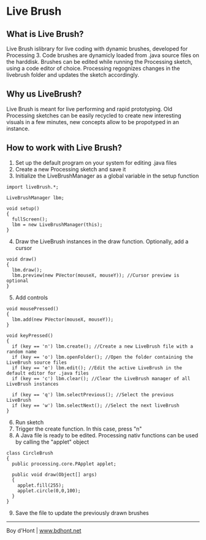 # Live Brush

## What is Live Brush?
Live Brush islibrary for live coding with dynamic brushes, developed for Processing 3. Code brushes are dynamicly loaded from .java source files on the harddisk. Brushes can be edited while running the Processing sketch, using a code editor of choice. Processing regognizes changes in the livebrush folder and updates the sketch accordingly.

## Why us LiveBrush?
Live Brush is meant for live performing and rapid prototyping. Old Processing sketches can be easily recycled to create new interesting visuals in a few minutes, new concepts allow to be propotyped in an instance.

## How to work with Live Brush?
1. Set up the default program on your system for editing .java files
2. Create a new Processing sketch and save it
3. Initialize the LiveBrushManager as a global variable in the setup function
  ```
  import liveBrush.*;
  
  LiveBrushManager lbm;
  
  void setup()
  {
    fullScreen();
    lbm = new LiveBrushManager(this);
  }
  ```
4. Draw the LiveBrush instances in the draw function. Optionally, add a cursor
  ```
  void draw()
  {
    lbm.draw();
    lbm.preview(new PVector(mouseX, mouseY)); //Cursor preview is optional
  }
  ```
5. Add controls
  ```
  void mousePressed()
  {
    lbm.add(new PVector(mouseX, mouseY));
  }
  
  void keyPressed()
  {
    if (key == 'n') lbm.create(); //Create a new LiveBrush file with a random name
    if (key == 'o') lbm.openFolder(); //Open the folder containing the LiveBrush source files
    if (key == 'e') lbm.edit(); //Edit the active LiveBrush in the default editor for .java files
    if (key == 'c') lbm.clear(); //Clear the LiveBrush manager of all LiveBrush instances

    if (key == 'q') lbm.selectPrevious(); //Select the previous LiveBrush
    if (key == 'w') lbm.selectNext(); //Select the next liveBrush
  }
  ```
6. Run sketch
7. Trigger the create function. In this case, press "n"
8. A Java file is ready to be edited. Processing nativ functions can be used by calling the "applet" object 
  ```
  class CircleBrush
  {
    public processing.core.PApplet applet;

    public void draw(Object[] args)
    {
      applet.fill(255);
      applet.circle(0,0,100);
    }
  }
  ```
 9. Save the file to update the previously drawn brushes
  
---
Boy d'Hont | www.bdhont.net  
